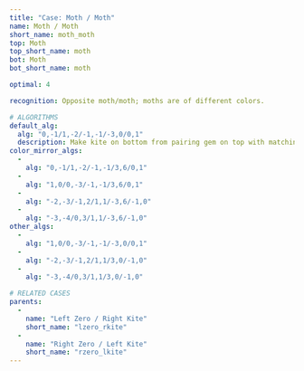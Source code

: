 ```yaml
---
title: "Case: Moth / Moth"
name: Moth / Moth
short_name: moth_moth
top: Moth
top_short_name: moth
bot: Moth
bot_short_name: moth

optimal: 4

recognition: Opposite moth/moth; moths are of different colors.

# ALGORITHMS
default_alg:
  alg: "0,-1/1,-2/-1,-1/-3,0/0,1"
  description: Make kite on bottom from pairing gem on top with matching isolated corner.
color_mirror_algs:
  -
    alg: "0,-1/1,-2/-1,-1/3,6/0,1"
  -
    alg: "1,0/0,-3/-1,-1/3,6/0,1"
  -
    alg: "-2,-3/-1,2/1,1/-3,6/-1,0"
  -
    alg: "-3,-4/0,3/1,1/-3,6/-1,0"
other_algs:
  -
    alg: "1,0/0,-3/-1,-1/-3,0/0,1"
  -
    alg: "-2,-3/-1,2/1,1/3,0/-1,0"
  -
    alg: "-3,-4/0,3/1,1/3,0/-1,0"

# RELATED CASES
parents:
  -
    name: "Left Zero / Right Kite"
    short_name: "lzero_rkite"
  -
    name: "Right Zero / Left Kite"
    short_name: "rzero_lkite"
---
```


